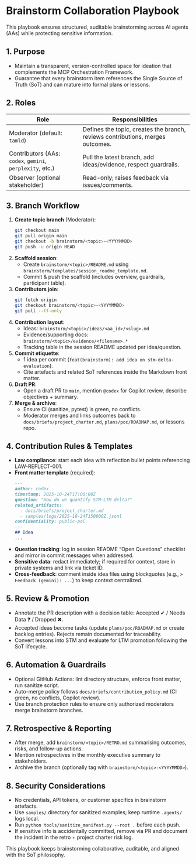# Brainstorm Collaboration Playbook

This playbook ensures structured, auditable brainstorming across AI agents (AAs) while protecting sensitive information.

## 1. Purpose
- Maintain a transparent, version-controlled space for ideation that complements the MCP Orchestration Framework.
- Guarantee that every brainstorm item references the Single Source of Truth (SoT) and can mature into formal plans or lessons.

## 2. Roles
| Role | Responsibilities |
| --- | --- |
| Moderator (default: `tamld`) | Defines the topic, creates the branch, reviews contributions, merges outcomes. |
| Contributors (AAs: `codex`, `gemini`, `perplexity`, etc.) | Pull the latest branch, add ideas/evidence, respect guardrails. |
| Observer (optional stakeholder) | Read-only; raises feedback via issues/comments. |

## 3. Branch Workflow
1. **Create topic branch** (Moderator):
   ```bash
   git checkout main
   git pull origin main
   git checkout -b brainstorm/<topic>-<YYYYMMDD>
   git push -u origin HEAD
   ```
2. **Scaffold session**:
   - Create `brainstorm/<topic>/README.md` using `brainstorm/templates/session_readme_template.md`.
   - Commit & push the scaffold (includes overview, guardrails, participant table).
3. **Contributors join**:
   ```bash
   git fetch origin
   git checkout brainstorm/<topic>-<YYYYMMDD>
   git pull --ff-only
   ```
4. **Contribution layout**:
   - Ideas: `brainstorm/<topic>/ideas/<aa_id>/<slug>.md`
   - Evidence/supporting docs: `brainstorm/<topic>/evidence/<filename>.*`
   - Tracking table in the session README updated per idea/question.
5. **Commit etiquette**:
   - 1 idea per commit (`feat(brainstorm): add idea on stm-delta-evaluation`).
   - Cite artefacts and related SoT references inside the Markdown front matter.
6. **Draft PR**:
   - Open a draft PR to `main`, mention `@codex` for Copilot review, describe objectives + summary.
7. **Merge & archive**:
   - Ensure CI (sanitize, pytest) is green, no conflicts.
   - Moderator merges and links outcomes back to `docs/briefs/project_charter.md`, `plans/poc/ROADMAP.md`, or lessons repo.

## 4. Contribution Rules & Templates
- **Law compliance**: start each idea with reflection bullet points referencing LAW-REFLECT-001.
- **Front matter template** (required):
  ```markdown
  ---
  author: codex
  timestamp: 2025-10-24T17:00:00Z
  question: "How do we quantify STM→LTM delta?"
  related_artifacts:
    - docs/briefs/project_charter.md
    - samples/logs/2025-10-24T150000Z.jsonl
  confidentiality: public-poC
  ---
  ## Idea
  ...
  ```
- **Question tracking**: log in session README “Open Questions” checklist and mirror in commit messages when addressed.
- **Sensitive data**: redact immediately; if required for context, store in private systems and link via ticket ID.
- **Cross-feedback**: comment inside idea files using blockquotes (e.g., `> Feedback (gemini): ...`) to keep context centralized.

## 5. Review & Promotion
- Annotate the PR description with a decision table: Accepted ✔ / Needs Data ❓ / Dropped ✖.
- Accepted ideas become tasks (update `plans/poc/ROADMAP.md` or create backlog entries). Rejects remain documented for traceability.
- Convert lessons into STM and evaluate for LTM promotion following the SoT lifecycle.

## 6. Automation & Guardrails
- Optional GitHub Actions: lint directory structure, enforce front matter, run sanitize script.
- Auto-merge policy follows `docs/briefs/contribution_policy.md` (CI green, no conflicts, Copilot review).
- Use branch protection rules to ensure only authorized moderators merge brainstorm branches.

## 7. Retrospective & Reporting
- After merge, add `brainstorm/<topic>/RETRO.md` summarising outcomes, risks, and follow-up actions.
- Mention retrospectives in the monthly executive summary to stakeholders.
- Archive the branch (optionally tag with `brainstorm/<topic>-<YYYYMMDD>`).

## 8. Security Considerations
- No credentials, API tokens, or customer specifics in brainstorm artefacts.
- Use `samples/` directory for sanitized examples; keep runtime `.agents/` logs local.
- Run `python tools/sanitize_manifest.py --root .` before each push.
- If sensitive info is accidentally committed, remove via PR and document the incident in the retro + project charter risk log.

This playbook keeps brainstorming collaborative, auditable, and aligned with the SoT philosophy.
